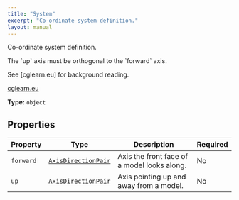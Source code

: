 ```yaml
---
title: "System"
excerpt: "Co-ordinate system definition."
layout: manual
---
```


Co-ordinate system definition.

The &#x60;up&#x60; axis must be orthogonal to the &#x60;forward&#x60; axis.

See [cglearn.eu] for background reading.

[cglearn.eu](https://cglearn.eu/pub/computer-graphics/introduction-to-geometry#material-coordinate-systems-1)

**Type:** `object`





## Properties

| Property | Type | Description | Required |
|----------|------|-------------|----------|
| `forward` |[`AxisDirectionPair`](/docs/kcl/types/AxisDirectionPair)| Axis the front face of a model looks along. | No |
| `up` |[`AxisDirectionPair`](/docs/kcl/types/AxisDirectionPair)| Axis pointing up and away from a model. | No |


